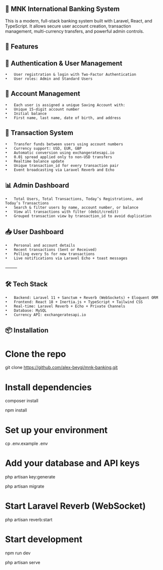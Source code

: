 ## 💸 MNK International Banking System

This is a modern, full-stack banking system built with Laravel, React, and TypeScript. It allows secure user account creation, transaction management, multi-currency transfers, and powerful admin controls.

## 🚀 Features

## 🔐 Authentication & User Management
	•	User registration & login with Two-Factor Authentication
	•	User roles: Admin and Standard Users

## 💼 Account Management
	•	Each user is assigned a unique Saving Account with:
	•	Unique 15-digit account number
	•	Initial balance
	•	First name, last name, date of birth, and address

## 💸 Transaction System
	•	Transfer funds between users using account numbers
	•	Currency support: USD, EUR, GBP
	•	Automatic conversion using exchangeratesapi.io
	•	0.01 spread applied only to non-USD transfers
	•	Realtime balance update
	•	Unique transaction_id for every transaction pair
	•	Event broadcasting via Laravel Reverb and Echo

## 📊 Admin Dashboard
	•	Total Users, Total Transactions, Today’s Registrations, and Today’s Transactions
	•	Search & filter users by name, account number, or balance
	•	View all transactions with filter (debit/credit)
	•	Grouped transaction view by transaction_id to avoid duplication

## 📥 User Dashboard
	•	Personal and account details
	•	Recent transactions (Sent or Received)
	•	Polling every 5s for new transactions
	•	Live notifications via Laravel Echo + toast messages

⸻

## 🛠️ Tech Stack
	•	Backend: Laravel 11 + Sanctum + Reverb (WebSockets) + Eloquent ORM
	•	Frontend: React 18 + Inertia.js + TypeScript + Tailwind CSS
	•	Real-time: Laravel Reverb + Echo + Private Channels
	•	Database: MySQL
	•	Currency API: exchangeratesapi.io

##  📦 Installation

# Clone the repo
git clone https://github.com/alex-beygi/mnk-banking.git

# Install dependencies
composer install

npm install

# Set up your environment
cp .env.example .env

# Add your database and API keys
php artisan key:generate

php artisan migrate

# Start Laravel Reverb (WebSocket)
php artisan reverb:start

# Start development
npm run dev

php artisan serve

    
